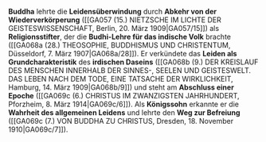 
**Buddha** lehrte die **Leidensüberwindung** durch **Abkehr von der Wiederverkörperung** ([[GA057 (15.) NIETZSCHE IM LICHTE DER GEISTESWISSENSCHAFT, Berlin, 20. März 1909|GA057/15]]) als **Religionsstifter**, der die **Budhi-Lehre für das indische Volk** brachte ([[GA068a (28.) THEOSOPHIE, BUDDHISMUS UND CHRISTENTUM, Düsseldorf, 7. März 1907|GA068a/28]]). Er verkündete das **Leiden als Grundcharakteristik** des **irdischen Daseins** ([[GA068b (9.) DER KREISLAUF DES MENSCHEN INNERHALB DER SINNES-, SEELEN UND GEISTESWELT. DAS LEBEN NACH DEM TODE, EINE TATSACHE DER WIRKLICHKEIT, Hamburg, 14. März 1909|GA068b/9]]) und steht am **Abschluss einer Epoche** ([[GA069c (6.) CHRISTUS IM ZWANZIGSTEN JAHRHUNDERT, Pforzheim, 8. März 1914|GA069c/6]]). Als **Königssohn** erkannte er die **Wahrheit des allgemeinen Leidens** und lehrte den **Weg zur Befreiung** ([[GA069c (7.) VON BUDDHA ZU CHRISTUS, Dresden, 18. November 1910|GA069c/7]]).
